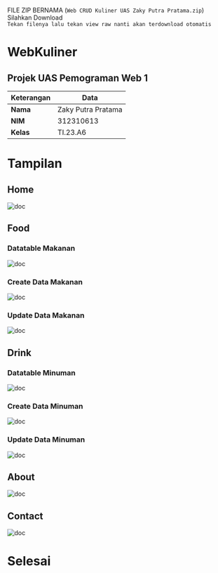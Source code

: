 FILE ZIP BERNAMA (`Web CRUD Kuliner UAS Zaky Putra Pratama.zip`) Silahkan Download<br>
`Tekan filenya lalu tekan view raw nanti akan terdownload otomatis`
# WebKuliner
## Projek UAS Pemograman Web 1
| Keterangan | Data                |
| ---------- | ------------------- |
| **Nama**   | Zaky Putra Pratama |
| **NIM**    | 312310613           |
| **Kelas**  | TI.23.A6            |
# Tampilan
## Home
![doc](doc/1.png)
## Food
### Datatable Makanan
![doc](doc/2.png)
### Create Data Makanan
![doc](doc/3.png)
### Update Data Makanan
![doc](doc/4.png)
## Drink
### Datatable Minuman
![doc](doc/5.png)
### Create Data Minuman
![doc](doc/6.png)
### Update Data Minuman
![doc](doc/7.png)
## About
![doc](doc/8.png)
## Contact
![doc](doc/9.png)
# Selesai
